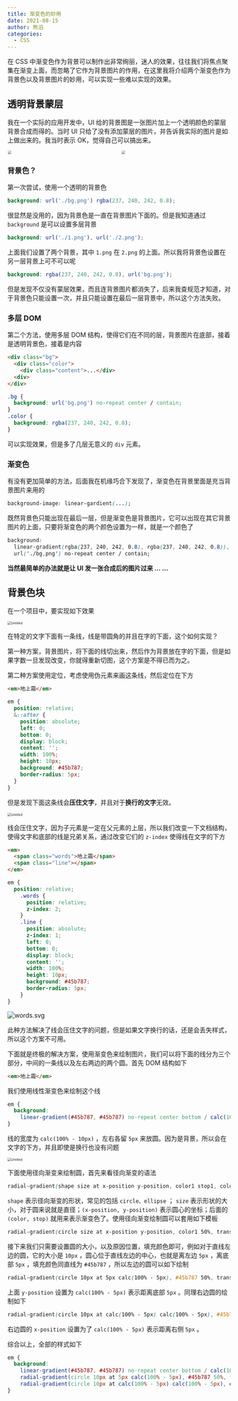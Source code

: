 ```yaml
---
title: 渐变色的妙用
date: 2021-08-15
author: 熊滔
categories:
  - CSS
---
```


在 CSS 中渐变色作为背景可以制作出非常绚丽，迷人的效果，往往我们将焦点聚集在渐变上面，而忽略了它作为背景图片的作用，在这里我将介绍两个渐变色作为背景色以及背景图片的妙用，可以实现一些难以实现的效果。

## 透明背景蒙层

我在一个实际的应用开发中，UI 给的背景图是一张图片加上一个透明颜色的蒙层背景合成而得的。当时 UI 只给了没有添加蒙层的图片，并告诉我实际的图片是如上做出来的。我当时表示 OK，觉得自己可以搞出来。

<div style="display: grid; grid-template-columns: 1fr 1fr; gap: 10px;">
<img src="https://cdn.jsdelivr.net/gh/LastKnightCoder/ImgHosting3@master/bg.2d47rqpdwx3w.png" style="zoom: 50%; width: 100%;">
<img src="https://cdn.jsdelivr.net/gh/LastKnightCoder/ImgHosting3@master/mengceng.3s6mxwl8z820.png" style="zoom: 50%; width: 100%;"> 
</div>

### 背景色？

第一次尝试，使用一个透明的背景色

```scss
background: url('./bg.png') rgba(237, 240, 242, 0.8);
```

很显然是没用的，因为背景色是一直在背景图片下面的。但是我知道通过 `background` 是可以设置多层背景

```scss
background: url('./1.png'), url('./2.png');
```

上面我们设置了两个背景，其中 `1.png` 在 `2.png` 的上面。所以我将背景色设置在另一层背景上可不可以呢

```scss
background: rgba(237, 240, 242, 0.8), url('bg.png');
```

但是发现不仅没有蒙层效果，而且连背景图片都消失了，后来我查规范才知道，对于背景色只能设置一次，并且只能设置在最后一层背景中，所以这个方法失败。

### 多层 DOM

第二个方法，使用多层 DOM 结构，使得它们在不同的层，背景图片在底部，接着是透明背景色，接着是内容

```html
<div class="bg">
  <div class="color">
    <div class="content">...</div>
  <div>
</div>
```

```css
.bg {
  background: url('bg.png') no-repeat center / contain;
}
.color {
  background: rgba(237, 240, 242, 0.8);
}
```

可以实现效果，但是多了几层无意义的 `div` 元素。

### 渐变色

有没有更加简单的方法，后面我在机缘巧合下发现了，渐变色在背景里面是充当背景图片来用的

```css
background-image: linear-gardient(...);
```

既然背景色只能出现在最后一层，但是渐变色是背景图片，它可以出现在其它背景图片的上面，只要将渐变色的两个颜色设置为一样，就是一个颜色了

```css
background: 
  linear-gradient(rgba(237, 240, 242, 0.8), rgba(237, 240, 242, 0.8)),
  url('./bg,png') no-repeat center / contain;
```

**当然最简单的办法就是让 UI 发一张合成后的图片过来 ... ...**

## 背景色块

在一个项目中，要实现如下效果

<img src="https://cdn.jsdelivr.net/gh/LastKnightCoder/ImgHosting3@master/Untitled.5oixem2e0rc.png" alt="Untitled" style="zoom:50%;" />

在特定的文字下面有一条线，线是带圆角的并且在字的下面，这个如何实现？

第一种方案，背景图片，将下面的线切出来，然后作为背景放在字的下面，但是如果字数一旦发现改变，你就得重新切图，这个方案是不得已而为之。

第二种方案使用定位，考虑使用伪元素来画这条线，然后定位在下方

```html
<em>地上霜</em>
```

```scss
em {
  position: relative;
  &::after {
    position: absolute;
    left: 0;
    bottom: 0;
    display: block;
    content: '';
    width: 100%;
    height: 10px;
    background: #45b787;
    border-radius: 5px;
  }
}
```

但是发现下面这条线会**压住文字**，并且对于**换行的文字**无效。

<img src="https://cdn.jsdelivr.net/gh/LastKnightCoder/ImgHosting3@master/Untitled 1.7g8kswlvwks0.png" alt="Untitled" style="zoom:50%;" />

线会压住文字，因为子元素是一定在父元素的上层，所以我们改变一下文档结构，使得文字和底部的线是兄弟关系，通过改变它们的 `z-index` 使得线在文字的下方

```html
<em>
  <span class="words">地上霜</span>
  <span class="line"></span>
</em>
```

```scss
em {
  position: relative;
    .words {
      position: relative;
      z-index: 2;
    }
    .line {
      position: absolute;
      z-index: 1;
      left: 0;
      bottom: 0;
      display: block;
      content: '';
      width: 100%;
      height: 10px;
      background: #45b787;
      border-radius: 5px;
    }
}
```

<img src="https://cdn.jsdelivr.net/gh/LastKnightCoder/ImgHosting3@master/words.z4l7ntzlopc.svg" alt="words.svg" />

此种方法解决了线会压住文字的问题，但是如果文字换行的话，还是会丢失样式，所以这个方案不可用。

下面就是终极的解决方案，使用渐变色来绘制图片，我们可以将下面的线分为三个部分，中间的一条线以及左右两边的两个圆。首先 DOM 结构如下

```html
<em>地上霜</em>
```

我们使用线性渐变色来绘制这个线

```scss
em {
  background: 
    linear-gradient(#45b787, #45b787) no-repeat center bottom / calc(100% - 10px) 10px;
}
```

线的宽度为 `calc(100% - 10px)` ，左右各留 `5px` 来放圆。因为是背景，所以会在文字的下方，并且即使是换行也没有问题

<img src="https://cdn.jsdelivr.net/gh/LastKnightCoder/ImgHosting3@master/Untitled 2.2e0pitrymask.png" alt="Untitled" style="zoom:50%;" />

下面使用径向渐变来绘制圆，首先来看径向渐变的语法

```scss
radial-gradient(shape size at x-position y-position, color1 stop1, color2 stop2, ...);
```

`shape` 表示径向渐变的形状，常见的包括 `circle、ellipse` ； `size` 表示形状的大小，对于圆来说就是直径；`(x-position, y-position)` 表示圆心的坐标；后面的 `(color, stop)` 就用来表示渐变色了。使用径向渐变绘制圆可以套用如下模板

```scss
radial-gradient(circle size at x-position y-position, color1 50%, transparent 50%);
```

接下来我们只需要设置圆的大小，以及原因位置，填充颜色即可，例如对于直线左边的圆，它的大小是 `10px` ，圆心位于直线左边的中心，也就是离左边 `5px` ，离底部 `5px` ，填充颜色同直线为 `#45b787` ，所以左边的圆可以如下绘制

```scss
radial-gradient(circle 10px at 5px calc(100% - 5px), #45b787 50%, transparent 50%);
```

上面 `y-position` 设置为 `calc(100% - 5px)` 表示距离底部 `5px` 。同理右边圆的绘制如下

```scss
radial-gradient(circle 10px at calc(100% - 5px) calc(100% - 5px), #45b787 50%, transparent 50%);
```

右边圆的 `x-position` 设置为了 `calc(100% - 5px)` 表示距离右侧 `5px` 。

综合以上，全部的样式如下

```scss
em {
  background: 
    linear-gradient(#45b787, #45b787) no-repeat center bottom / calc(100% - 10px) 10px,
    radial-gradient(circle 10px at 5px calc(100% - 5px), #45b787 50%, transparent 50%),
    radial-gradient(circle 10px at calc(100% - 5px) calc(100% - 5px), #45b787 50%, transparent 50%);
}
```